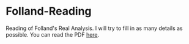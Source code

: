 # Folland-Reading
Reading of Folland's Real Analysis. I will try to fill in as many details as possible.
You can read the PDF [here](./main.pdf).
